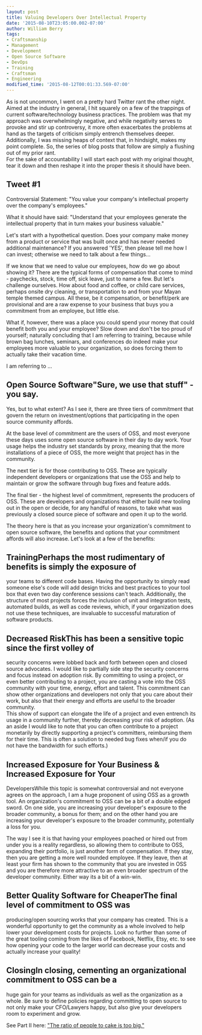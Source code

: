 ```yaml
---
layout: post
title: Valuing Developers Over Intellectual Property
date: '2015-08-10T23:05:00.002-07:00'
author: William Berry
tags:
- Craftsmanship
- Management
- Development
- Open Source Software
- DevOps
- Training
- Craftsman
- Engineering
modified_time: '2015-08-12T00:01:33.569-07:00'
---
```


As is not uncommon, I went on a pretty hard Twitter rant the other night.  
Aimed at the industry in general, I hit squarely on a few of the trappings of 
current software/technology business practices.  The problem was that my 
approach was overwhelmingly negative, and while negativity serves to provoke 
and stir up controversy, it more often exacerbates the problems at hand as the 
targets of criticism simply entrench themselves deeper.  Additionally, I was 
missing heaps of context that, in hindsight, makes my point complete.  So, the 
series of blog posts that follow are simply a flushing out of my prior rant.  
For the sake of accountability I will start each post with my original 
thought, tear it down and then reshape it into the proper thesis it should 
have been. 

## Tweet #1
Controversial Statement: 
"You value your company's intellectual property over the company's employees." 

What it should have said:
"Understand that your employees generate 
the intellectual property that in turn makes your business valuable."

Let's start with a hypothetical question.  Does your company make money 
from a product or service that was built once and has never needed additional 
maintenance? If you answered 'YES', then please tell me how I can invest; 
otherwise we need to talk about a few things...

If we know that we need to value our employees, how do we go about 
showing it?  There are the typical forms of compensation that come to mind - 
paychecks, stock, time off, sick leave, just to name a few.  But let's 
challenge ourselves.  How about food and coffee, or child care services, 
perhaps onsite dry cleaning, or transportation to and from your Mayan temple 
themed campus.  All these, be it compensation, or benefit/perk are provisional 
and are a raw expense to your business that buys you a commitment from an 
employee, but little else. 

What if, however, there was a place you could spend your money that could 
benefit both you and your employee?  Slow down and don't be too proud of 
yourself; naturally concluding that I am referring to training, because while 
brown bag lunches, seminars, and conferences do indeed make your employees 
more valuable to your organization, so does forcing them to actually take 
their vacation time. 

I am referring to ... 

## Open Source Software"Sure, we use that stuff" - you say. 
Yes, but to what extent? As I see it, there are three tiers of commitment that govern the 
return on investment/options that participating in the open source community 
affords. 

At the base level of commitment are the users of OSS, and most everyone these 
days uses some open source software in their day to day work.  Your usage 
helps the industry set standards by proxy, meaning that the more installations 
of a piece of OSS, the more weight that project has in the community. 

The next tier is for those contributing to OSS.  These are typically 
independent developers or organizations that use the OSS and help to maintain 
or grow the software through bug fixes and feature adds. 

The final tier - the highest level of commitment, represents the producers of 
OSS.  These are developers and organizations that either build new tooling out 
in the open or decide, for any handful of reasons, to take what was previously 
a closed source piece of software and open it up to the world. 

The theory here is that as you increase your organization's commitment to open 
source software, the benefits and options that your commitment affords will 
also increase.  Let's look at a few of the benefits: 

## TrainingPerhaps the most rudimentary of benefits is simply the exposure of 
your teams to different code bases.  Having the opportunity to simply read 
someone else's code will add design tricks and best practices to your tool box 
that even two day conference sessions can't teach.  Additionally, the 
structure of most projects forces the inclusion of unit and integration tests, 
automated builds, as well as code reviews, which, if your organization does 
not use these techniques, are invaluable to successful maturation of software 
products. 

## Decreased RiskThis has been a sensitive topic since the first volley of 
security concerns were lobbed back and forth between open and closed source 
advocates.  I would like to partially side step the security concerns and 
focus instead on adoption risk.  By committing to using a project, or even 
better contributing to a project, you are casting a vote into the OSS 
community with your time, energy, effort and talent.  This commitment can show 
other organizations and developers not only that you care about their work, 
but also that their energy and efforts are useful to the broader community.  
This show of support can elongate the life of a project and even entrench its 
usage in a community further, thereby decreasing your risk of adoption.  (As 
an aside I would like to note that you can often contribute to a project 
monetarily by directly supporting a project's committers, reimbursing them for 
their time.  This is often a solution to needed bug fixes when/if you do not 
have the bandwidth for such efforts.) 

## Increased Exposure for Your Business &amp; Increased Exposure for Your 
DevelopersWhile this topic is somewhat controversial and not everyone agrees 
on the approach, I am a huge proponent of using OSS as a growth tool.  An 
organization's commitment to OSS can be a bit of a double edged sword.  On one 
side, you are increasing your developer's exposure to the broader community, a 
bonus for them; and on the other hand you are increasing your developer's 
exposure to the broader community, potentially a loss for you. 

The way I see it is that having your employees poached or hired out from under 
you is a reality regardless, so allowing them to contribute to OSS, expanding 
their portfolio, is just another form of compensation.  If they stay, then you 
are getting a more well rounded employee.  If they leave, then at least your 
firm has shown to the community that you are invested in OSS and you are 
therefore more attractive to an even broader spectrum of the developer 
community.  Either way its a bit of a win-win. 

## Better Quality Software for CheaperThe final level of commitment to OSS was 
producing/open sourcing works that your company has created.  This is a 
wonderful opportunity to get the community as a whole involved to help lower 
your development costs for projects.  Look no further than some of the great 
tooling coming from the likes of Facebook, Netflix, Etsy, etc. to see how 
opening your code to the larger world can decrease your costs and actually 
increase your quality! 

## ClosingIn closing, cementing an organizational commitment to OSS can be a 
huge gain for your teams as individuals as well as the organization as a 
whole.  Be sure to define policies regarding committing to open source to not 
only make your CFO/Lawyers happy, but also give your developers room to 
experiment and grow. 

See Part II here: ["The ratio of people to cake is too big."](http://www.lucidmotions.net/2015/08/business-kpis.html) 